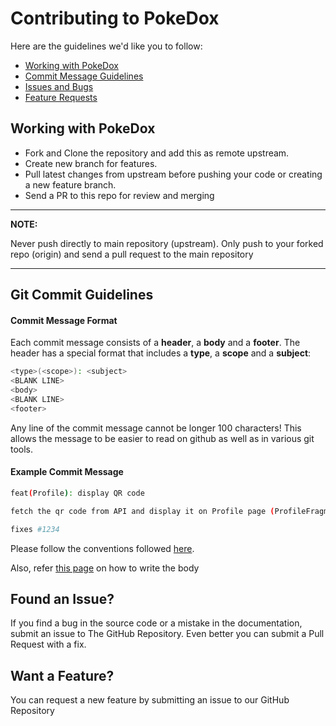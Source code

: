 # Contributing to PokeDox

Here are the guidelines we'd like you to follow:

- [Working with PokeDox](#working)
- [Commit Message Guidelines](#commit)
- [Issues and Bugs](#issue)
- [Feature Requests](#feature)

## <a id="working"></a> Working with PokeDox

- Fork and Clone the repository and add this as remote upstream.
- Create new branch for features.
- Pull latest changes from upstream before pushing your code or creating a new feature branch.
- Send a PR to this repo for review and merging

---

**NOTE:**

Never push directly to main repository (upstream). Only push to your forked repo (origin) and send a pull request to
the main repository

---

## <a id="commit"></a> Git Commit Guidelines

#### Commit Message Format

Each commit message consists of a **header**, a **body** and a **footer**. The header has a special
format that includes a **type**, a **scope** and a **subject**:

```bash
<type>(<scope>): <subject>
<BLANK LINE>
<body>
<BLANK LINE>
<footer>
```

Any line of the commit message cannot be longer 100 characters! This allows the message to be easier to read on github
as well as in various git tools.

#### Example Commit Message

```bash
feat(Profile): display QR code

fetch the qr code from API and display it on Profile page (ProfileFragment.kt)

fixes #1234
```

Please follow the conventions followed [here](http://karma-runner.github.io/latest/dev/git-commit-msg.html).

Also, refer [this page](https://chris.beams.io/posts/git-commit/) on how to write the body

## <a id="issue"></a> Found an Issue?

If you find a bug in the source code or a mistake in the documentation, submit an issue to The GitHub Repository.
Even better you can submit a Pull Request with a fix.

## <a id="feature"></a> Want a Feature?

You can request a new feature by submitting an issue to our GitHub Repository